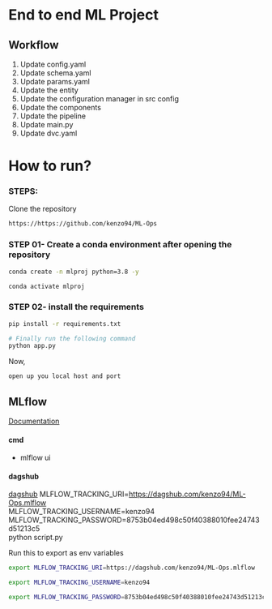 # End to end ML Project

## Workflow

1. Update config.yaml
2. Update schema.yaml
3. Update params.yaml
4. Update the entity
5. Update the configuration manager in src config
6. Update the components
7. Update the pipeline
8. Update main.py
9. Update dvc.yaml

# How to run?
### STEPS:

Clone the repository

```bash
https://https://github.com/kenzo94/ML-Ops
```
### STEP 01- Create a conda environment after opening the repository

```bash
conda create -n mlproj python=3.8 -y
```

```bash
conda activate mlproj
```


### STEP 02- install the requirements
```bash
pip install -r requirements.txt
```


```bash
# Finally run the following command
python app.py
```

Now,
```bash
open up you local host and port
```

## MLflow
[Documentation](https://mlflow.org/docs/latest/index.html)

#### cmd
- mlflow ui


#### dagshub
[dagshub](https://dagshub.com)
MLFLOW_TRACKING_URI=https://dagshub.com/kenzo94/ML-Ops.mlflow \
MLFLOW_TRACKING_USERNAME=kenzo94 \
MLFLOW_TRACKING_PASSWORD=8753b04ed498c50f40388010fee24743d51213c5 \
python script.py

Run this to export as env variables
```bash
export MLFLOW_TRACKING_URI=https://dagshub.com/kenzo94/ML-Ops.mlflow 

export MLFLOW_TRACKING_USERNAME=kenzo94

export MLFLOW_TRACKING_PASSWORD=8753b04ed498c50f40388010fee24743d51213c5
```